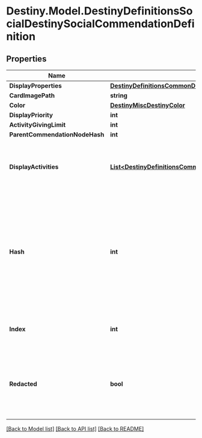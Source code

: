 # Destiny.Model.DestinyDefinitionsSocialDestinySocialCommendationDefinition

## Properties

Name | Type | Description | Notes
------------ | ------------- | ------------- | -------------
**DisplayProperties** | [**DestinyDefinitionsCommonDestinyDisplayPropertiesDefinition**](DestinyDefinitionsCommonDestinyDisplayPropertiesDefinition.md) |  | [optional] 
**CardImagePath** | **string** |  | [optional] 
**Color** | [**DestinyMiscDestinyColor**](DestinyMiscDestinyColor.md) |  | [optional] 
**DisplayPriority** | **int** |  | [optional] 
**ActivityGivingLimit** | **int** |  | [optional] 
**ParentCommendationNodeHash** | **int** |  | [optional] 
**DisplayActivities** | [**List&lt;DestinyDefinitionsCommonDestinyDisplayPropertiesDefinition&gt;**](DestinyDefinitionsCommonDestinyDisplayPropertiesDefinition.md) | The display properties for the the activities that this commendation is available in. | [optional] 
**Hash** | **int** | The unique identifier for this entity. Guaranteed to be unique for the type of entity, but not globally.  When entities refer to each other in Destiny content, it is this hash that they are referring to. | [optional] 
**Index** | **int** | The index of the entity as it was found in the investment tables. | [optional] 
**Redacted** | **bool** | If this is true, then there is an entity with this identifier/type combination, but BNet is not yet allowed to show it. Sorry! | [optional] 

[[Back to Model list]](../README.md#documentation-for-models) [[Back to API list]](../README.md#documentation-for-api-endpoints) [[Back to README]](../README.md)


